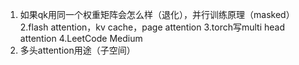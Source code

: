 1. 如果qk用同一个权重矩阵会怎么样（退化），并行训练原理（masked）
2.flash attention，kv cache，page attention
3.torch写multi head attention
4.LeetCode Medium
5. 多头attention用途（子空间）
